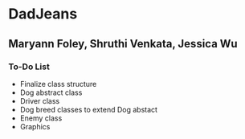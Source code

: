 # DadJeans
## Maryann Foley, Shruthi Venkata, Jessica Wu

### To-Do List
- Finalize class structure
- Dog abstract class
- Driver class
- Dog breed classes to extend Dog abstact
- Enemy class
- Graphics
